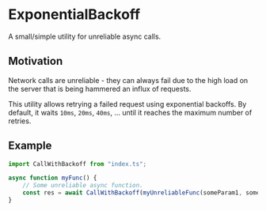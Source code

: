 # ExponentialBackoff

A small/simple utility for unreliable async calls.

## Motivation

Network calls are unreliable - they can always fail due to the high load on the server that is being hammered an influx of requests.

This utility allows retrying a failed request using exponential backoffs. By default, it waits `10ms`, `20ms`, `40ms`, ... until it reaches the maximum number of retries.

## Example

```javascript
import CallWithBackoff from "index.ts";

async function myFunc() {
    // Some unreliable async function.
    const res = await CallWithBackoff(myUnreliableFunc(someParam1, someParam2,...));
}
```
